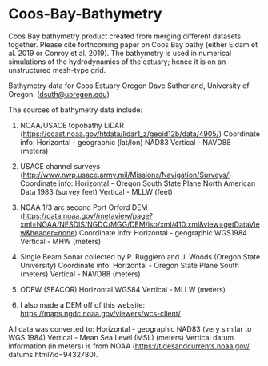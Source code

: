 # Coos-Bay-Bathymetry
Coos Bay bathymetry product created from merging different datasets together. Please cite forthcoming paper on Coos Bay bathy (either Eidam et al. 2019 or Conroy et al. 2019). The bathymetry is used in numerical simulations of the hydrodynamics of the estuary; hence it is on an unstructured mesh-type grid. 

Bathymetry data for Coos Estuary Oregon
Dave Sutherland, University of Oregon. (dsuth@uoregon.edu)

The sources of bathymetry data include:

1. NOAA/USACE topobathy LiDAR (https://coast.noaa.gov/htdata/lidar1_z/geoid12b/data/4905/)
Coordinate info: Horizontal - geographic (lat/lon) NAD83 Vertical - NAVD88 (meters)

2. USACE channel surveys (http://www.nwp.usace.army.mil/Missions/Navigation/Surveys/)
Coordinate info: Horizontal - Oregon South State Plane North American Data 1983 (survey feet) Vertical - MLLW (feet)

3. NOAA 1/3 arc second Port Orford DEM (https://data.noaa.gov//metaview/page?xml=NOAA/NESDIS/NGDC/MGG/DEM/iso/xml/410.xml&view=getDataView&header=none)
Coordinate info: Horizontal - geographic WGS1984 Vertical - MHW (meters)

4. Single Beam Sonar collected by P. Ruggiero and J. Woods (Oregon State University)
Coordinate info: Horizontal - Oregon State Plane South (meters) Vertical - NAVD88 (meters)

5. ODFW (SEACOR) Horizontal WGS84
Vertical - MLLW (meters)

6. I also made a DEM off of this website: https://maps.ngdc.noaa.gov/viewers/wcs-client/

All data was converted to:
Horizontal - geographic NAD83 (very similar to WGS 1984)
Vertical - Mean Sea Level (MSL) (meters) 
Vertical datum information (in meters) is from NOAA (https://tidesandcurrents.noaa.gov/
datums.html?id=9432780).

